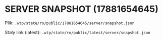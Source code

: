 # SERVER SNAPSHOT (17881654645)

Plik: `.wtp/state/ro/public/17881654645/server/snapshot.json`

Stały link (latest): `.wtp/state/ro/public/latest/server/snapshot.json`
